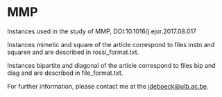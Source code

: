 # MMP


Instances used in the study of MMP, DOI:10.1016/j.ejor.2017.08.017

Instances mimetic and square of the article correspond to files instn and squaren and are described in rossi_format.txt.

Instances bipartite and diagonal of the article correspond to files bip and diag and are described in file_format.txt.

For further information, please contact me at the jdeboeck@ulb.ac.be.
